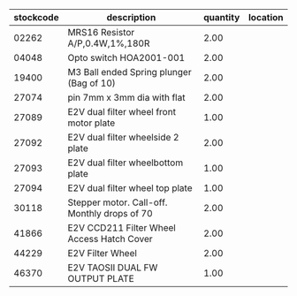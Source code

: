 |stockcode|description|quantity|location|
|---------|-----------|--------|--------|
|02262|MRS16 Resistor A/P,0.4W,1%,180R|2.00||
|04048|Opto switch  HOA2001-001|2.00||
|19400|M3 Ball ended Spring plunger (Bag of 10)|2.00||
|27074|pin 7mm x 3mm dia with flat|2.00||
|27089|E2V dual filter wheel front motor plate|1.00||
|27092|E2V dual filter wheelside 2 plate|2.00||
|27093|E2V dual filter wheelbottom plate|1.00||
|27094|E2V dual filter wheel top plate|1.00||
|30118|Stepper motor.  Call-off.  Monthly drops of 70|2.00||
|41866|E2V CCD211 Filter Wheel Access Hatch Cover|2.00||
|44229|E2V Filter Wheel|2.00||
|46370|E2V TAOSII DUAL FW OUTPUT PLATE|1.00||
